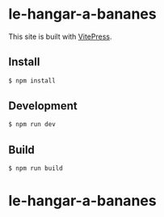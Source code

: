 # le-hangar-a-bananes

  This site is built with [VitePress](https://vitepress.vuejs.org/).

## Install

```bash
$ npm install
```

## Development

```bash
$ npm run dev
```

## Build

```bash
$ npm run build
```

  # le-hangar-a-bananes
